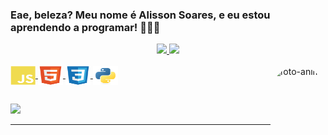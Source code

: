 ### Eae, beleza? Meu nome é Alisson Soares, e eu estou aprendendo a programar! 👨🏻‍💻
      
<div align="center">
  <a href="https://github.com/projetos-Alisson">
  <img height="180em" src="https://github-readme-stats.vercel.app/api?username=projetos-Alisson&show_icons=true&theme=algolia&include_all_commits=true&count_private=true"/>
  <img height="180em" src="https://github-readme-stats.vercel.app/api/top-langs/?username=projetos-Alisson&layout=compact&langs_count=7&theme=algolia"/>
</div>

<div style="display: inline_block"><br>
  <img align="center" alt="Ali-Js" height="30" width="40" src="https://raw.githubusercontent.com/devicons/devicon/master/icons/javascript/javascript-plain.svg">
  <img align="center" alt="Ali-HTML" height="30" width="40" src="https://raw.githubusercontent.com/devicons/devicon/master/icons/html5/html5-original.svg">
  <img align="center" alt="Ali-CSS" height="30" width="40" src="https://raw.githubusercontent.com/devicons/devicon/master/icons/css3/css3-original.svg">
  <img align="center" alt="Ali-Python" height="30" width="40" src="https://raw.githubusercontent.com/devicons/devicon/master/icons/python/python-original.svg">
  <img align="right"  alt="foto-anime" height="150" style="border-radius:50px;"
  src="https://user-images.githubusercontent.com/79875609/147617439-49b01216-b880-4eca-916b-6da2ae82359a.png">
                                                                                     
</div>
      
 ##
      
 <a href = "mailto:contatomealisson00@gmail.com"><img src="https://img.shields.io/badge/Gmail-D14836?style=for-the-badge&logo=gmail&logoColor=white" target="_blank"></a>
     
------------------------------------------------
